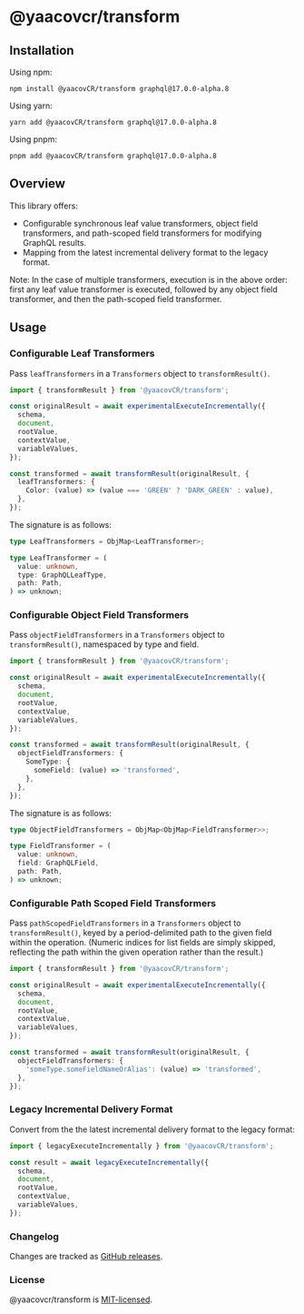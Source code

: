 # @yaacovcr/transform

## Installation

Using npm:

```
npm install @yaacovCR/transform graphql@17.0.0-alpha.8
```

Using yarn:

```
yarn add @yaacovCR/transform graphql@17.0.0-alpha.8
```

Using pnpm:

```
pnpm add @yaacovCR/transform graphql@17.0.0-alpha.8
```

## Overview

This library offers:

- Configurable synchronous leaf value transformers, object field transformers, and path-scoped field transformers for modifying GraphQL results.
- Mapping from the latest incremental delivery format to the legacy format.

Note: In the case of multiple transformers, execution is in the above order: first any leaf value transformer is executed, followed by any object field transformer, and then the path-scoped field transformer.

## Usage

### Configurable Leaf Transformers

Pass `leafTransformers` in a `Transformers` object to `transformResult()`.

```ts
import { transformResult } from '@yaacovCR/transform';

const originalResult = await experimentalExecuteIncrementally({
  schema,
  document,
  rootValue,
  contextValue,
  variableValues,
});

const transformed = await transformResult(originalResult, {
  leafTransformers: {
    Color: (value) => (value === 'GREEN' ? 'DARK_GREEN' : value),
  },
});
```

The signature is as follows:

```ts
type LeafTransformers = ObjMap<LeafTransformer>;

type LeafTransformer = (
  value: unknown,
  type: GraphQLLeafType,
  path: Path,
) => unknown;
```

### Configurable Object Field Transformers

Pass `objectFieldTransformers` in a `Transformers` object to `transformResult()`, namespaced by type and field.

```ts
import { transformResult } from '@yaacovCR/transform';

const originalResult = await experimentalExecuteIncrementally({
  schema,
  document,
  rootValue,
  contextValue,
  variableValues,
});

const transformed = await transformResult(originalResult, {
  objectFieldTransformers: {
    SomeType: {
      someField: (value) => 'transformed',
    },
  },
});
```

The signature is as follows:

```ts
type ObjectFieldTransformers = ObjMap<ObjMap<FieldTransformer>>;

type FieldTransformer = (
  value: unknown,
  field: GraphQLField,
  path: Path,
) => unknown;
```

### Configurable Path Scoped Field Transformers

Pass `pathScopedFieldTransformers` in a `Transformers` object to `transformResult()`, keyed by a period-delimited path to the given field within the operation. (Numeric indices for list fields are simply skipped, reflecting the path within the given operation rather than the result.)

```ts
import { transformResult } from '@yaacovCR/transform';

const originalResult = await experimentalExecuteIncrementally({
  schema,
  document,
  rootValue,
  contextValue,
  variableValues,
});

const transformed = await transformResult(originalResult, {
  objectFieldTransformers: {
    'someType.someFieldNameOrAlias': (value) => 'transformed',
  },
});
```

### Legacy Incremental Delivery Format

Convert from the the latest incremental delivery format to the legacy format:

```ts
import { legacyExecuteIncrementally } from '@yaacovCR/transform';

const result = await legacyExecuteIncrementally({
  schema,
  document,
  rootValue,
  contextValue,
  variableValues,
});
```

### Changelog

Changes are tracked as [GitHub releases](https://github.com/yaacovCR/transform/releases).

### License

@yaacovcr/transform is [MIT-licensed](./LICENSE).
